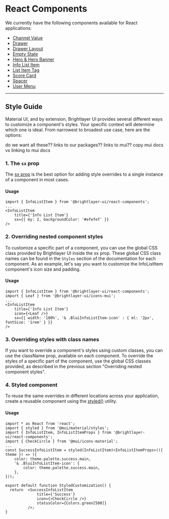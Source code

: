 # React Components

We currently have the following components available for React applications:

-   [Channel Value](https://github.com/brightlayer-ui/react-component-library/blob/dev/docs/ChannelValue.md)
-   [Drawer](https://github.com/brightlayer-ui/react-component-library/blob/dev/docs/Drawer.md)
-   [Drawer Layout](https://github.com/brightlayer-ui/react-component-library/blob/dev/docs/DrawerLayout.md)
-   [Empty State](https://github.com/brightlayer-ui/react-component-library/blob/dev/docs/EmptyState.md)
-   [Hero & Hero Banner](https://github.com/brightlayer-ui/react-component-library/blob/dev/docs/Hero.md)
-   [Info List Item](https://github.com/brightlayer-ui/react-component-library/blob/dev/docs/InfoListItem.md)
-   [List Item Tag](https://github.com/brightlayer-ui/react-component-library/blob/dev/docs/ListItemTag.md)
-   [Score Card](https://github.com/brightlayer-ui/react-component-library/blob/dev/docs/ScoreCard.md)
-   [Spacer](https://github.com/brightlayer-ui/react-component-library/blob/dev/docs/Spacer.md)
-   [User Menu](https://github.com/brightlayer-ui/react-component-library/blob/dev/docs/UserMenu.md)

---

## Style Guide

Material UI, and by extension, Brightlayer UI provides several different ways to customize a component's styles. Your specific context will determine which one is ideal. From narrowest to broadest use case, here are the options:

do we want all these?? links to our packages?? links to mui?? copy mui docs vs linking to mui docs

### 1. The `sx` prop

The [sx prop](https://mui.com/system/basics/#the-sx-prop) is the best option for adding style overrides to a single instance of a component in most cases.

#### Usage

```tsx
import { InfoListItem } from '@brightlayer-ui/react-components';
...
<InfoListItem
    title={'Info List Item'}
    sx={{ my: 2, backgroundColor: '#efefef' }}
/>
```

### 2. Overriding nested component styles

To customize a specific part of a component, you can use the global CSS class provided by Brightlayer UI inside the sx prop. These global CSS class names can be found in the `Styles` section of the documentation for each component. As an example, let's say you want to customize the InfoListItem component's icon size and padding.

#### Usage

```tsx
import { InfoListItem } from '@brightlayer-ui/react-components';
import { Leaf } from '@brightlayer-ui/icons-mui';
...
<InfoListItem
    title={'Info List Item'}
    icon={<Leaf />}
    sx={{ width: '100%', '& .BluiInfoListItem-icon' : { ml: '2px', fontSize: '1rem' } }}
/>
```

### 3. Overriding styles with class names

If you want to override a component's styles using custom classes, you can use the className prop, available on each component. To override the styles of a specific part of the component, use the global CSS classes provided, as described in the previous section "Overriding nested component styles".

### 4. Styled component

To reuse the same overrides in different locations across your application, create a reusable component using the [styled()](https://mui.com/system/styled/) utility.

#### Usage

```tsx
import * as React from 'react';
import { styled } from '@mui/material/styles';
import { InfoListItem, InfoListItemProps } from '@brightlayer-ui/react-components';
import { CheckCircle } from '@mui/icons-material';
...
const SuccessInfoListItem = styled(InfoListItem)<InfoListItemProps>(({ theme }) => ({
    color: theme.palette.success.main,
    '& .BluiInfoListItem-icon': {
        color: theme.palette.success.main,
    },
}));

export default function StyledCustomization() {
  return  <SuccessInfoListItem
              title={'Success'}
              icon={<CheckCircle />}
              statusColor={Colors.green[500]}
          />;
}
```
